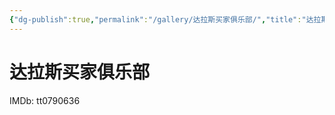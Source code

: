 ```yaml
---
{"dg-publish":true,"permalink":"/gallery/达拉斯买家俱乐部/","title":"达拉斯买家俱乐部","created":"2025-06-25T14:18:45.953+08:00"}
---
```



# 达拉斯买家俱乐部

IMDb: tt0790636
